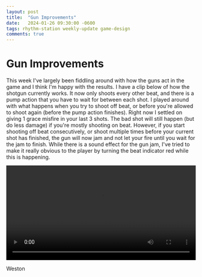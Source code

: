 ```yaml
---
layout: post
title:  "Gun Improvements"
date:   2024-01-26 09:30:00 -0600
tags: rhythm-station weekly-update game-design
comments: true
---
```



# Gun Improvements

This week I've largely been fiddling around with how the guns act in the game and I think I'm happy with the results. I have a clip below of how the shotgun currently works. It now only shoots every other beat, and there is a pump action that you have to wait for between each shot. I played around with what happens when you try to shoot off beat, or before you're allowed to shoot again (before the pump action finishes). Right now I settled on giving 1 grace misfire in your last 3 shots. The bad shot will still happen (but do less damage) if you're mostly shooting on beat. However, if you start shooting off beat consecutively, or shoot multiple times before your current shot has finished, the gun will now jam and not let your fire until you wait for the jam to finish. While there is a sound effect for the gun jam, I've tried to make it really obvious to the player by turning the beat indicator red while this is happening.

<div align="center">
  <video style="max-width: 600px; width: 100%;" controls>
    <source src="/assets/videos/blogs/gun-improvements/shotgun-revamp.mp4" type="video/mp4">
  Your browser does not support the video tag.
  </video> 
</div>

Weston